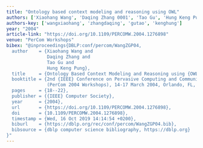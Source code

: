 ```yaml
---
title: "Ontology based context modeling and reasoning using OWL"
authors: ['Xiaohang Wang', 'Daqing Zhang 0001', 'Tao Gu', 'Hung Keng Pung']
authors-key: ['wangxiaohang', 'zhangdaqing', 'gutao', 'kenghung']
year: "2004"
article-link: "https://doi.org/10.1109/PERCOMW.2004.1276898"
venue: "PerCom Workshops"
bibex: "@inproceedings{DBLP:conf/percom/WangZGP04,
  author    = {Xiaohang Wang and
               Daqing Zhang and
               Tao Gu and
               Hung Keng Pung},
  title     = {Ontology Based Context Modeling and Reasoning using {OWL}},
  booktitle = {2nd {IEEE} Conference on Pervasive Computing and Communications Workshops
               (PerCom 2004 Workshops), 14-17 March 2004, Orlando, FL, {USA}},
  pages     = {18--22},
  publisher = {{IEEE} Computer Society},
  year      = {2004},
  url       = {https://doi.org/10.1109/PERCOMW.2004.1276898},
  doi       = {10.1109/PERCOMW.2004.1276898},
  timestamp = {Wed, 16 Oct 2019 14:14:54 +0200},
  biburl    = {https://dblp.org/rec/conf/percom/WangZGP04.bib},
  bibsource = {dblp computer science bibliography, https://dblp.org}
}"
---
```

